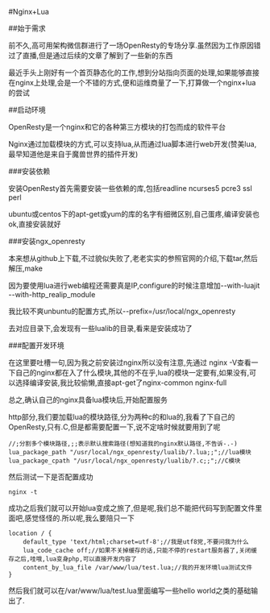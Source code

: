 #Nginx+Lua

##始于需求

前不久,高可用架构微信群进行了一场OpenResty的专场分享.虽然因为工作原因错过了直播,但是通过后续的文章了解到了一些新的东西

最近手头上刚好有一个首页静态化的工作,想到分站指向页面的处理,如果能够直接在nginx上处理,会是一个不错的方式,便和运维商量了一下,打算做一个nginx+lua的尝试

##启动环境

OpenResty是一个nginx和它的各种第三方模块的打包而成的软件平台

Nginx通过加载模块的方式,可以支持lua,从而通过lua脚本进行web开发(赞美lua,最早知道他是来自于魔兽世界的插件开发)

###安装依赖

安装OpenResty首先需要安装一些依赖的库,包括readline ncurses5 pcre3 ssl perl

ubuntu或centos下的apt-get或yum的库的名字有细微区别,自己蛋疼,编译安装也ok,直接安装就好

###安装ngx_openresty

本来想从github上下载,不过貌似失败了,老老实实的参照官网的介绍,下载tar,然后解压,make

因为要使用lua进行web编程还需要真是IP,configure的时候注意增加--with-luajit --with-http_realip_module

我比较不爽unbuntu的配置方式,所以--prefix=/usr/local/ngx_openresty

去对应目录下,会发现有一些lualib的目录,看来是安装成功了

###配置开发环境

在这里要吐槽一句,因为我之前安装过nginx所以没有注意,先通过 nginx -V查看一下自己的nginx都在入了什么模块,其他的不在乎,lua的模块一定要有,如果没有,可以选择编译安装,我比较偷懒,直接apt-get了nginx-common nginx-full

总之,确认自己的nginx具备lua模块后,开始配置服务

http部分,我们要加载lua的模块路径,分为两种c的和lua的,我看了下自己的OpenResty,只有.C,但是都需要配置一下,说不定啥时候就要用到了呢

```nginx
//;分割多个模块路径,;;表示默认搜索路径(想知道我的nginx默认路径,不告诉-.-)
lua_package_path "/usr/local/ngx_openresty/lualib/?.lua;;";//lua模块
lua_package_cpath "/usr/local/ngx_openresty/lualib/?.c;;";//C模块
```
然后测试一下是否配置成功

```shell
nginx -t
```
成功之后我们就可以开始lua变成之旅了,但是呢,我们总不能把代码写到配置文件里面吧,感觉怪怪的.所以呢,我么要陪只一下

```nginx
location / {
	default_type 'text/html;charset=utf-8';//我是utf8党,不要问我为什么
	lua_code_cache off;//如果不关掉缓存的话,只能不停的restart服务器了,关闭缓存之后,哇哦,lua变身php,可以直接开发内容了
	content_by_lua_file /var/www/lua/test.lua;//我的开发环境lua测试文件
}
```
然后我们就可以在/var/www/lua/test.lua里面编写一些hello world之类的基础输出了.
